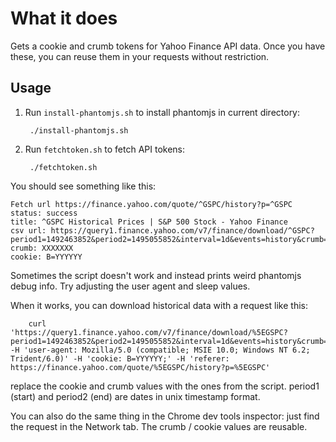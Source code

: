 # What it does

Gets a cookie and crumb tokens for Yahoo Finance API data. Once you have these, you can reuse them in your requests without restriction. 

## Usage

1. Run `install-phantomjs.sh` to install phantomjs in current directory:

        ./install-phantomjs.sh

2. Run `fetchtoken.sh` to fetch API tokens:

        ./fetchtoken.sh

You should see something like this:

    Fetch url https://finance.yahoo.com/quote/^GSPC/history?p=^GSPC
    status: success
    title: ^GSPC Historical Prices | S&P 500 Stock - Yahoo Finance
    csv url: https://query1.finance.yahoo.com/v7/finance/download/^GSPC?period1=1492463852&period2=1495055852&interval=1d&events=history&crumb=XXXXXXX
    crumb: XXXXXXX
    cookie: B=YYYYYY

Sometimes the script doesn't work and instead prints weird phantomjs debug info. Try adjusting the user agent and sleep values. 

When it works, you can download historical data with a request like this:

        curl 'https://query1.finance.yahoo.com/v7/finance/download/%5EGSPC?period1=1492463852&period2=1495055852&interval=1d&events=history&crumb=XXXXXXX' -H 'user-agent: Mozilla/5.0 (compatible; MSIE 10.0; Windows NT 6.2; Trident/6.0)' -H 'cookie: B=YYYYYY;' -H 'referer: https://finance.yahoo.com/quote/%5EGSPC/history?p=%5EGSPC'

replace the cookie and crumb values with the ones from the script. period1 (start) and period2 (end) are dates in unix timestamp format. 

You can also do the same thing in the Chrome dev tools inspector: just find the request in the Network tab. The crumb / cookie values are reusable.

